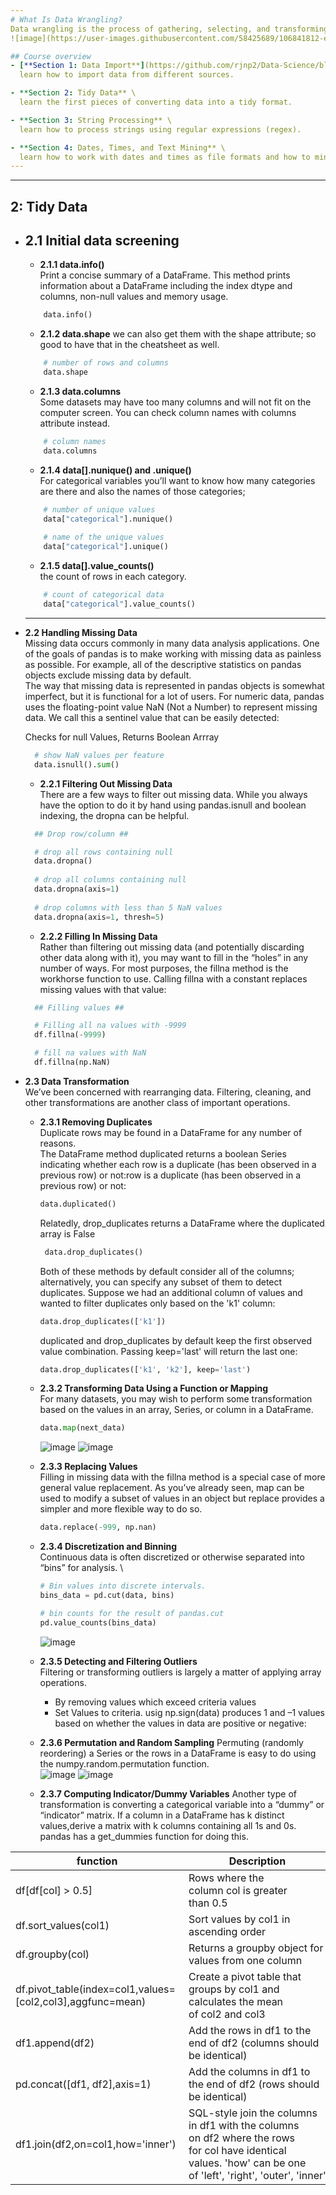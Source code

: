 ```yaml
---
# What Is Data Wrangling?
Data wrangling is the process of gathering, selecting, and transforming data to answer an analytical question. Also known as data cleaning or “munging”, legend has it that this wrangling costs analytics professionals as much as 80% of their time, leaving only 20% for exploration and modeling. \
![image](https://user-images.githubusercontent.com/58425689/106841812-e79a2d00-66ca-11eb-95c2-3bebe6ffc3f0.png)

## Course overview 
- [**Section 1: Data Import**](https://github.com/rjnp2/Data-Science/blob/main/tutorial/4.%20Data%20wrangling/Data%20Loading,%20Storage,%20and%20File%20Formats.md) \
  learn how to import data from different sources.

- **Section 2: Tidy Data** \
  learn the first pieces of converting data into a tidy format.

- **Section 3: String Processing** \
  learn how to process strings using regular expressions (regex).

- **Section 4: Dates, Times, and Text Mining** \
  learn how to work with dates and times as file formats and how to mine text.
---
```

---

## **2: Tidy Data**
- **2.1 Initial data screening**
  ---
  - **2.1.1 data.info()** \
  Print a concise summary of a DataFrame.
  This method prints information about a DataFrame including the index dtype and columns, non-null values and memory usage.
  ``` python 
      data.info()
  ```
  - **2.1.2 data.shape** 
  we can also get them with the shape attribute; so good to have that in the cheatsheet as well.
  ``` python 
      # number of rows and columns
      data.shape
  ```
  - **2.1.3 data.columns** \
  Some datasets may have too many columns and will not fit on the computer screen. You can check column names with columns attribute instead.
  ``` python 
      # column names
      data.columns
  ```
  - **2.1.4 data[].nunique() and .unique()** \
  For categorical variables you’ll want to know how many categories are there and also the names of those categories;
  ``` python 
      # number of unique values
      data["categorical"].nunique()
      
      # name of the unique values
      data["categorical"].unique()
  ```
  - **2.1.5 data[].value_counts()** \
   the count of rows in each category.
  ``` python 
      # count of categorical data
      data["categorical"].value_counts()
  ```
  --- 
  
- **2.2 Handling Missing Data** \
  Missing data occurs commonly in many data analysis applications. One of the goals of pandas is to make working with missing data as painless as possible. For example, all of the descriptive statistics on pandas objects exclude missing data by default. \
  The way that missing data is represented in pandas objects is somewhat imperfect, but it is functional for a lot of users. For numeric data, pandas uses the floating-point value NaN (Not a Number) to represent missing data. We call this a sentinel value that can be easily detected:
  
  Checks for null Values, Returns Boolean Arrray
  ```python
    # show NaN values per feature
    data.isnull().sum()
   ```
  - **2.2.1 Filtering Out Missing Data** \
  There are a few ways to filter out missing data. While you always have the option to do it by hand using pandas.isnull and boolean indexing, the dropna can be helpful.
  ```python
    ## Drop row/column ##

    # drop all rows containing null
    data.dropna()
    
    # drop all columns containing null
    data.dropna(axis=1)
    
    # drop columns with less than 5 NaN values
    data.dropna(axis=1, thresh=5)
   ```
  - **2.2.2 Filling In Missing Data** \
  Rather than filtering out missing data (and potentially discarding other data along with it), you may want to fill in the “holes” in any number of ways. For most purposes, the fillna method is the workhorse function to use. Calling fillna with a constant replaces missing values with that value:
  ```python
    ## Filling values ##

    # Filling all na values with -9999
    df.fillna(-9999)

    # fill na values with NaN
    df.fillna(np.NaN) 
   ``` 
- **2.3 Data Transformation** \
We’ve been concerned with rearranging data. Filtering, cleaning, and other transformations are another class of important operations.

  - **2.3.1 Removing Duplicates** \
    Duplicate rows may be found in a DataFrame for any number of reasons. \
    The DataFrame method duplicated returns a boolean Series indicating whether each row is a duplicate (has been observed in a previous row) or not:row is a duplicate (has been observed in a previous row) or not:
     ```python
    data.duplicated()
    ```

     Relatedly, drop_duplicates returns a DataFrame where the duplicated array is False 
     ```python
      data.drop_duplicates()
     ```
     Both of these methods by default consider all of the columns; alternatively, you can specify any subset of them to detect duplicates. Suppose we had an additional column of values and wanted to filter duplicates only based on the 'k1' column:
     ```python
     data.drop_duplicates(['k1'])
     ```
     duplicated and drop_duplicates by default keep the first observed value combination. Passing keep='last' will return the last one:
       ```python
       data.drop_duplicates(['k1', 'k2'], keep='last')
       ```
   - **2.3.2 Transforming Data Using a Function or Mapping** \
     For many datasets, you may wish to perform some transformation based on the values in an array, Series, or column in a DataFrame.
     ```python
     data.map(next_data)
     ```
      ![image](https://user-images.githubusercontent.com/58425689/107121672-db28f680-68bb-11eb-9055-4769db8cf995.png)
      ![image](https://user-images.githubusercontent.com/58425689/107121719-14616680-68bc-11eb-8e48-d5be4837f104.png)

   - **2.3.3 Replacing Values** \
     Filling in missing data with the fillna method is a special case of more general value replacement. As you’ve already seen, map can be used to modify a subset of values in an object but replace provides a simpler and more flexible way to do so.
     ```python
     data.replace(-999, np.nan)
     ```

   - **2.3.4 Discretization and Binning** \
     Continuous data is often discretized or otherwise separated into “bins” for analysis. \
     ```python
     # Bin values into discrete intervals.
     bins_data = pd.cut(data, bins)

     # bin counts for the result of pandas.cut 
     pd.value_counts(bins_data)
     ```
      ![image](https://user-images.githubusercontent.com/58425689/107122187-3f4cba00-68be-11eb-8588-9832c4d42079.png)       

    - **2.3.5 Detecting and Filtering Outliers** \
      Filtering or transforming outliers is largely a matter of applying array operations.
      - By removing values which exceed criteria values
      - Set Values to criteria. usig np.sign(data) produces 1 and –1 values based on whether the values in data are positive or negative:

    - **2.3.6 Permutation and Random Sampling**
      Permuting (randomly reordering) a Series or the rows in a DataFrame is easy to do using the numpy.random.permutation function. \
      ![image](https://user-images.githubusercontent.com/58425689/107122755-a9b32980-68c1-11eb-9402-5b71e2b2f49b.png)
      ![image](https://user-images.githubusercontent.com/58425689/107122764-b59eeb80-68c1-11eb-9232-587bddc56e83.png)

    - **2.3.7 Computing Indicator/Dummy Variables**
      Another type of transformation is converting a categorical variable into a “dummy” or “indicator” matrix. If a column in a DataFrame has k distinct values,derive a matrix with k columns containing all 1s and 0s. pandas has a get_dummies function for doing this.

| function | Description |
| --- | --- |
| df[df[col] > 0.5] | Rows where the column col is greater than 0.5
| df.sort_values(col1) | Sort values by col1 in ascending order
| df.groupby(col) | Returns a groupby object for values from one column
| df.pivot_table(index=col1,values=[col2,col3],aggfunc=mean) | Create a pivot table that groups by col1 and calculates the mean of col2 and col3
| df1.append(df2) | Add the rows in df1 to the end of df2 (columns should be identical)
| pd.concat([df1, df2],axis=1) | Add the columns in df1 to the end of df2 (rows should be identical)
| df1.join(df2,on=col1,how='inner') | SQL-style join the columns in df1 with the columns on df2 where the rows for col have identical values. 'how' can be one of 'left', 'right', 'outer', 'inner'
